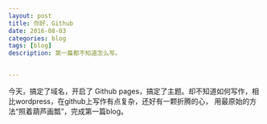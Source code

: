 ```yaml
---
layout: post
title: 你好，Github
date: 2016-08-03
categories: blog
tags: [blog]
description: 第一篇都不知道怎么写。


---
```


   今天，搞定了域名，开启了 Github pages，搞定了主题。却不知道如何写作，相比wordpress，在github上写作有点复杂，还好有一颗折腾的心，
用最原始的方法“照着葫芦画瓢”，完成第一篇blog。
